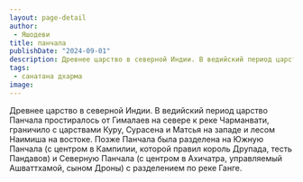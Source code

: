 ```yaml
---
layout: page-detail
author:
 - Яшодеви
title: панчала
publishDate: "2024-09-01"
description: Древнее царство в северной Индии. В ведийский период царство Панчала простиралось от Гималаев на севере к реке Чарманвати, граничило с царствами Куру, Сурасена и Матсья на западе и лесом Наимиша на востоке. Позже Панчала была разделена на Южную Панчала (с центром в Кампилии, которой правил король Друпада, тесть Пандавов) и Северную Панчала (с центром в Ахичатра, управляемый Ашваттхамой, сыном Дроны) с разделением по реке Ганге.
tags:
 - санатана дхарма
image: 
---
```


Древнее царство в северной Индии. В ведийский период царство Панчала простиралось от Гималаев на севере к реке Чарманвати, граничило с царствами Куру, Сурасена и Матсья на западе и лесом Наимиша на востоке. Позже Панчала была разделена на Южную Панчала (с центром в Кампилии, которой правил король Друпада, тесть Пандавов) и Северную Панчала (с центром в Ахичатра, управляемый Ашваттхамой, сыном Дроны) с разделением по реке Ганге.

